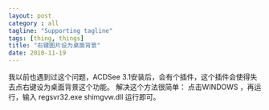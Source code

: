 ```yaml
---
layout: post
category : all
tagline: "Supporting tagline"
tags: [thing, things]
title: "右键图片设为桌面背景"
date: 2010-11-19
---
```

我以前也遇到过这个问题，ACDSee 3.1安装后，会有个插件，这个插件会使得失去点右键设为桌面背景这个功能。
解决这个方法很简单：
点击WINDOWS ，再运行，输入 regsvr32.exe shimgvw.dll  运行即可。 
